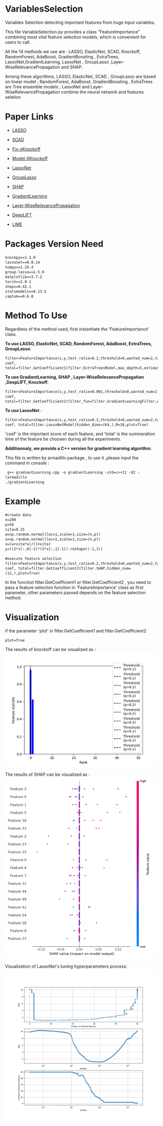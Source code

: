 # VariablesSelection

Variables Selection detecting  important features from huge input variables.

This file VariableSelection.py provides a class "FeatureImportance" combining most vital feature selection models, which is convenient for users to call.

All the 14 methods we use are : LASSO, ElasticNet, SCAD, Knockoff, RandomForest, AdaBoost, GradientBoosting , ExtraTrees, LassoNet,GradientLearning,  LassoNet , GroupLasso ,Layer-WiseRelevancePropagation and SHAP.

Among these algorithms, LASSO, ElasticNet, SCAD , GroupLasso are based on linear model ;  RandomForest, AdaBoost, GradientBoosting , ExtraTrees are Tree ensemble models ; LassoNet and Layer-WiseRelevancePropagation combine the neural network and features seletion

# Paper Links  

* [LASSO](https://www.jstor.org/stable/2346178)

* [SCAD](https://andrewcharlesjones.github.io/journal/scad.html)

* [Fix-xKnockoff](https://arxiv.org/pdf/1404.5609.pdf)

* [Model-XKnockoff](https://arxiv.org/pdf/1610.02351.pdf)

* [LassoNet](https://arxiv.org/pdf/1907.12207.pdf)

* [GroupLasso](http://www.columbia.edu/~my2550/papers/glasso.final.pdf)

* [SHAP](https://proceedings.neurips.cc/paper_files/paper/2017/file/8a20a8621978632d76c43dfd28b67767-Paper.pdf)

* [GradientLearning](https://jmlr.csail.mit.edu/papers/volume7/mukherjee06a/mukherjee06a.pdf)

* [Layer-WiseRelevancePropagation](https://iphome.hhi.de/samek/pdf/MonXAI19.pdf)

* [DeepLIFT](https://arxiv.org/abs/1704.02685)

* [LIME](https://arxiv.org/abs/1602.04938) 


# Packages Version Need

```
knockpy==1.3.0
lassonet==0.0.14
numpy==1.24.4
group-lasso==1.5.0
matplotlib==3.7.2
torch==2.0.1
shap==0.42.1
statsmodels==0.13.5
captum==0.6.0
```


# Method To Use

Regardless of the method used, first instantiate the 'FeatureImportance' class.

__To use LASSO, ElasticNet, SCAD, RandomForest, AdaBoost, ExtraTrees, GroupLasso__:
```
filter=FeatureImportance(x,y,test_ratio=0.2,threshold=0,wanted_num=2,task='regression',scarler=None,times=10)
coef, total=filter.GetCoefficient1(filter.ExtraTreesModel,max_depth=5,estimator_num=100)   
```

__To use GradientLearning,  SHAP , Layer-WiseRelevancePropagation ,DeepLIFT, Knockoff__:
```
filter=FeatureImportance(x,y,test_ratio=0.001,threshold=0,wanted_num=2,task='regression',scarler=None,times=10)
coef, total=filter.GetCoefficient2(filter_fun=filter.GradientLearningFilter,eps=0.25,l1_lamda=0.5,kernel_type="Gaussian")
```

__To use LassoNet__ :
```
filter=FeatureImportance(x,y,test_ratio=0.2,threshold=0,wanted_num=2,task='regression',scarler=None,times=10)
coef, total=filter.LassoNetModel(hidden_dims=(64,),M=10,plot=True)
```

'coef' is the important score of each feature, and 'total' is the summaration time of the feature be choosen during all the experiments.

__Additionnaly, we provide a C++ version for gradient learning algorithm__.

This file is written by  armadillo package , to use it ,please input the command in console :
```
 g++ gradientLearning.cpp -o gradientLearning -std=c++11 -O2 -larmadillo
./gradientLearning
```


# Example

```
#create data
n=200
p=50
xita=0.25
w=np.random.normal(loc=1,scale=1,size=(n,p))
u=np.random.normal(loc=1,scale=1,size=(n,p))
x=(w+xita*u)/(1+xita)
y=((2*x[:,0]-1)*(2*x[:,1]-1)).reshape((-1,1))

#execute feature selection 
filter=FeatureImportance(x,y,test_ratio=0.2,threshold=0,wanted_num=2,task='regression',scarler='MinMaxScaler',times=20)
coef, total=filter.GetCoefficient2(filter.SHAP,hidden_num=(12,),plot=True)
```
In the function filter.GetCoefficient1 or filter.GetCoefficient2 , you need to pass a feature selection function in 'FeatureImportance' class as first parameter, 
other parameters passed depends on the  feature selection method.


# Visualization

if the parameter 'plot' in filter.GetCoefficient1 and filter.GetCoefficient2
```
plot=True
```


The results of knockoff can be visualized as :<br>
![image](https://github.com/ZeonlungPun/VariablesSelection/blob/main/knokcoff_result.png)



The results of SHAP can be visualized as : 
![image](https://github.com/ZeonlungPun/VariablesSelection/blob/main/vital.png)



Visualization of LassoNet's tuning hyperparameters process:
![image](https://github.com/ZeonlungPun/VariablesSelection/blob/main/lassonet_result.png)

